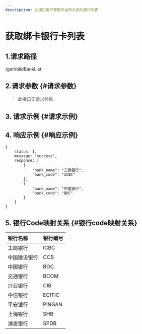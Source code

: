 ```yaml
---
description: 此接口用户获取平台所支持的银行列表
---
```


# 获取绑卡银行卡列表

## 1.请求路径

/getValidBankList

## 2.请求参数 {#请求参数}

> 此接口无请求参数

## 3. 请求示例 {#请求示例}



## 4. 响应示例 {#响应示例}

```text
{
    status: 1,
    message: "success",
    response: [
        {
            "bank_name": "工商银行",
            "bank_code": "ICBC"
        },
        {
            "bank_name": "中国银行",
            "bank_code": "BOC"
        }
    ]
}
```

## 5. 银行Code映射关系 {#银行code映射关系}

| 银行名称 | 银行编号 |
| :--- | :--- |
| 工商银行 | ICBC |
| 中国建设银行 | CCB |
| 中国银行 | BOC |
| 交通银行 | BCOM |
| 兴业银行 | CIB |
| 中信银行 | ECITIC |
| 平安银行 | PINGAN |
| 上海银行 | SHB |
| 浦发银行 | SPDB |



